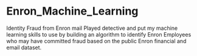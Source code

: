 # Enron_Machine_Learning
Identity Fraud from Enron mail
Played detective and put my machine learning skills to use by building an algorithm to identify Enron Employees who may have committed fraud based on the public Enron financial and email dataset.
